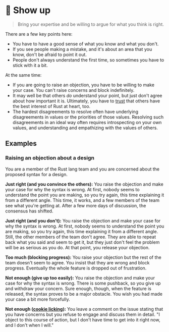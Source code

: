 # 👋 Show up

> Bring your expertise and be willing to argue for what you think is right.

There are a few key points here:

* You have to have a good sense of what you know and what you don't.
* If you see people making a mistake, and it's about an area that you know, don't be afraid to point it out.
* People don't always understand the first time, so sometimes you have to stick with it a bit.

At the same time:

* If you are going to raise an objection, you have to be willing to make your case. You can't raise concerns and block indefinitely.
* It may well be that others *do* understand your point, but just don't agree about how important it is. Ultimately, you have to [trust] that others have the best interest of Rust at heart, too.
* The hardest disagreements to resolve often have underlying disagreements in values or the priorities of those values. Resolving such disagreements in an ideal way often requires introspecting on your own values, and understanding and empathizing with the values of others.

[trust]: ./trust_and_delegate.md

## Examples

### Raising an objection about a design

You are a member of the Rust lang team and you are concerned about the proposed syntax for a design.

**Just right (and you convince the others):** You raise the objection and make your case for why the syntax is wrong. At first, nobody seems to understand the point you are making, so you try again, this time explaining it from a different angle. This time, it works, and a few members of the team see what you're getting at. After a few more days of discussion, the consensus has shifted.

**Just right (and you don't):** You raise the objection and make your case for why the syntax is wrong. At first, nobody seems to understand the point you are making, so you try again, this time explaining it from a different angle. Still, the other members of the team don't agree. They are able to repeat back what you said and seem to get it, but they just don't feel the problem will be as serious as you do. At that point, you release your objection.

**Too much (blocking progress):** You raise your objection but the rest of the team doesn't seem to agree. You insist that they are wrong and block progress. Eventually the whole feature is dropped out of frustration.

**Not enough (give up too easily):** You raise the objection and make your case for why the syntax is wrong. There is some pushback, so you give up and withdraw your concern. Sure enough, though, when the feature is released, the syntax proves to be a major obstacle. You wish you had made your case a bit more forcefully.

**Not enough ([cookie licking]):** You leave a comment on the issue stating that you have concerns but you refuse to engage and discuss them in detail. "I object to this course of action, but I don't have time to get into it right now, and I don't when I will."

[cookie licking]: https://devblogs.microsoft.com/oldnewthing/20091201-00/?p=15843
